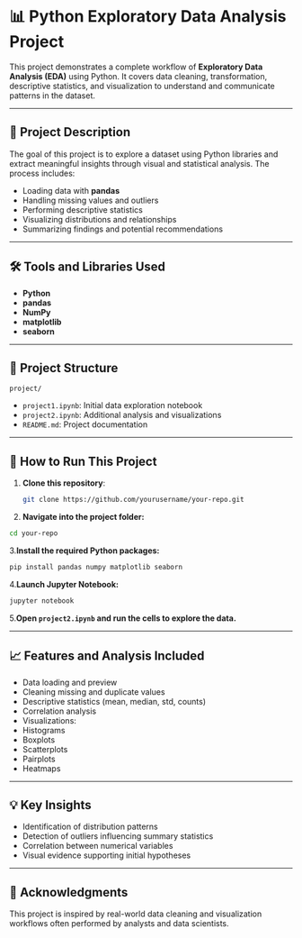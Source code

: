 # 📊 Python Exploratory Data Analysis Project

This project demonstrates a complete workflow of **Exploratory Data Analysis (EDA)** using Python. It covers data cleaning, transformation, descriptive statistics, and visualization to understand and communicate patterns in the dataset.

---

## 📝 Project Description

The goal of this project is to explore a dataset using Python libraries and extract meaningful insights through visual and statistical analysis. The process includes:

- Loading data with **pandas**
- Handling missing values and outliers
- Performing descriptive statistics
- Visualizing distributions and relationships
- Summarizing findings and potential recommendations

---

## 🛠 Tools and Libraries Used

- **Python**
- **pandas**
- **NumPy**
- **matplotlib**
- **seaborn**

---

## 📂 Project Structure
`project/`

- `project1.ipynb`: Initial data exploration notebook
- `project2.ipynb`: Additional analysis and visualizations
- `README.md`: Project documentation

---

## 🚀 How to Run This Project

1. **Clone this repository**:
   ```bash
   git clone https://github.com/yourusername/your-repo.git
   ```
2. **Navigate into the project folder:**
  ```bash
  cd your-repo
 ```
3.**Install the required Python packages:**
  ```bash
  pip install pandas numpy matplotlib seaborn
 ```
4.**Launch Jupyter Notebook:**
  ```bash
  jupyter notebook
 ```
5.**Open `project2.ipynb` and run the cells to explore the data.**

---
## 📈 Features and Analysis Included
- Data loading and preview
- Cleaning missing and duplicate values
- Descriptive statistics (mean, median, std, counts)
- Correlation analysis
- Visualizations:
- Histograms
- Boxplots
- Scatterplots
- Pairplots
- Heatmaps

---
## 💡 Key Insights
- Identification of distribution patterns
- Detection of outliers influencing summary statistics
- Correlation between numerical variables
- Visual evidence supporting initial hypotheses
---

## 🙌 Acknowledgments
This project is inspired by real-world data cleaning and visualization workflows often performed by analysts and data scientists.
